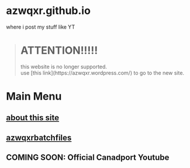 # azwqxr.github.io
where i post my stuff like YT

> # ATTENTION!!!!!
> <p>this website is no longer supported.<br>
> use [this link](https://azwqxr.wordpress.com/) to go to the new site.</p>

# Main Menu
## [about this site](https://azwqxr.github.io/about/)
## [azwqxrbatchfiles](https://azwqxr.github.io/batchfiles/)
## COMING SOON: Official Canadport Youtube
